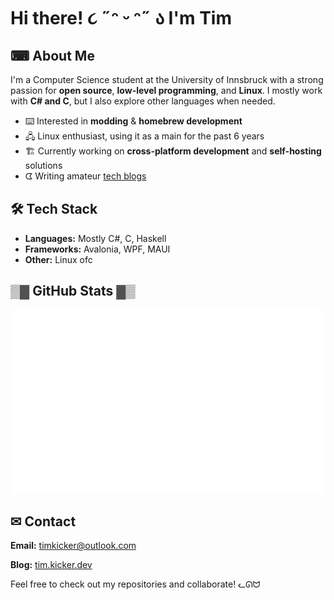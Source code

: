 # Hi there! ૮ ˶ᵔ ᵕ ᵔ˶ ა I'm Tim 

## ⌨ About Me
I'm a Computer Science student at the University of Innsbruck with a strong passion for **open source**, **low-level programming**, and **Linux**. I mostly work with **C# and C**, but I also explore other languages when needed. 

- ⌨️ Interested in **modding** & **homebrew development**
- 🖧 Linux enthusiast, using it as a main for the past 6 years
- 🏗 Currently working on **cross-platform development** and **self-hosting** solutions
- ᗧ Writing amateur [tech blogs](tim.kicker.dev)

## 🛠 Tech Stack
- **Languages:** Mostly C#, C, Haskell
- **Frameworks:** Avalonia, WPF, MAUI
- **Other:** Linux ofc

## ▒▓ GitHub Stats ▓▒

![Languages](https://raw.githubusercontent.com/botchGNU/botchGNU/master/generated/languages.svg)

## ✉ Contact

**Email:** [timkicker@outlook.com](mailto:timkicker@outlook.com)

**Blog:** [tim.kicker.dev](https://tim.kicker.dev)

Feel free to check out my repositories and collaborate! ᓚᘏᗢ
